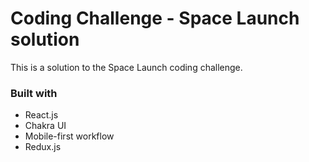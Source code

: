 # Coding Challenge - Space Launch solution

This is a solution to the Space Launch coding challenge. 

### Built with

- React.js
- Chakra UI
- Mobile-first workflow
- Redux.js

